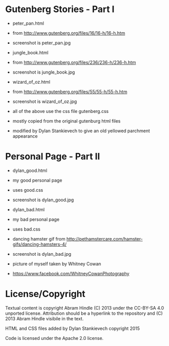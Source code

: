 Gutenberg Stories - Part I
====================

- peter_pan.html
 - from http://www.gutenberg.org/files/16/16-h/16-h.htm
 - screenshot is peter_pan.jpg

- jungle_book.html
 - from http://www.gutenberg.org/files/236/236-h/236-h.htm
 - screenshot is jungle_book.jpg

- wizard_of_oz.html
 - from http://www.gutenberg.org/files/55/55-h/55-h.htm
 - screenshot is wizard_of_oz.jpg

- all of the above use the css file gutenberg.css
 - mostly copied from the original gutenburg html files
 - modified by Dylan Stankievech to give an old yellowed parchment appearance

Personal Page - Part II
====================

- dylan_good.html
 - my good personal page
 - uses good.css
 - screenshot is dylan_good.jpg

- dylan_bad.html
 - my bad personal page
 - uses bad.css
 - dancing hamster gif from http://pethamstercare.com/hamster-gifs/dancing-hamsters-4/
 - screenshot is dylan_bad.jpg

- picture of myself taken by Whitney Cowan
 - https://www.facebook.com/WhitneyCowanPhotography

License/Copyright
=================

Textual content is copyright Abram Hindle (C) 2013 under the CC-BY-SA
4.0 unported license. Attribution should be a hyperlink to the
repository and (C) 2013 Abram Hindle visibile in the text.

HTML and CSS files added by Dylan Stankievech copyright 2015

Code is licensed under the Apache 2.0 license.


